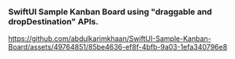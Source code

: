 ### SwiftUI Sample Kanban Board using "draggable and dropDestination" APIs.



https://github.com/abdulkarimkhaan/SwiftUI-Sample-Kanban-Board/assets/49764851/85be4636-ef8f-4bfb-9a03-1efa340796e8

